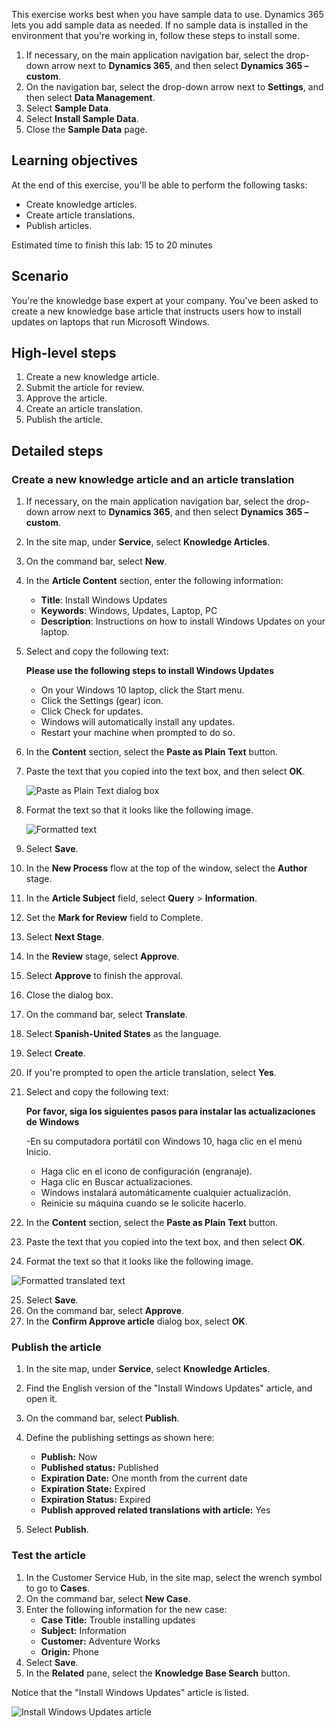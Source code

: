 This exercise works best when you have sample data to use. Dynamics 365 lets you add sample data as needed. If no sample data is installed in the environment that you're working in, follow these steps to install some.

1. If necessary, on the main application navigation bar, select the drop-down arrow next to **Dynamics 365**, and then select **Dynamics 365 – custom**.
2. On the navigation bar, select the drop-down arrow next to **Settings**, and then select **Data Management**.
3. Select **Sample Data**.
4. Select **Install Sample Data**.
5. Close the **Sample Data** page.

## Learning objectives

At the end of this exercise, you'll be able to perform the following tasks:

- Create knowledge articles.
- Create article translations.
- Publish articles.

Estimated time to finish this lab: 15 to 20 minutes

## Scenario

You're the knowledge base expert at your company. You've been asked to create a new knowledge base article that instructs users how to install updates on laptops that run Microsoft Windows.

## High-level steps

1. Create a new knowledge article.
2. Submit the article for review.
3. Approve the article.
4. Create an article translation.
5. Publish the article.

## Detailed steps

### Create a new knowledge article and an article translation

1. If necessary, on the main application navigation bar, select the drop-down arrow next to **Dynamics 365**, and then select **Dynamics 365 – custom**.
2. In the site map, under **Service**, select **Knowledge Articles**.
3. On the command bar, select **New**.
4. In the **Article Content** section, enter the following information:

    - **Title**: Install Windows Updates
    - **Keywords**: Windows, Updates, Laptop, PC
    - **Description**: Instructions on how to install Windows Updates on your laptop.

5. Select and copy the following text:

    **Please use the following steps to install Windows Updates**
    - On your Windows 10 laptop, click the Start menu.
    - Click the Settings (gear) icon.
    - Click Check for updates.
    - Windows will automatically install any updates.
    - Restart your machine when prompted to do so.

6. In the **Content** section, select the **Paste as Plain Text** button.
7. Paste the text that you copied into the text box, and then select **OK**.

   ![Paste as Plain Text dialog box](../media/KM-Unit6-1.png)

8. Format the text so that it looks like the following image.

   ![Formatted text](../media/KM-Unit6-2.png)

9. Select **Save**.
10. In the **New Process** flow at the top of the window, select the **Author** stage.
11. In the **Article Subject** field, select **Query** \> **Information**.
12. Set the **Mark for Review** field to Complete.
13. Select **Next Stage**.
14. In the **Review** stage, select **Approve**.
15. Select **Approve** to finish the approval.
16. Close the dialog box.
17. On the command bar, select **Translate**.
18. Select **Spanish-United States** as the language.
19. Select **Create**.
20. If you're prompted to open the article translation, select **Yes**.
21. Select and copy the following text:

    **Por favor, siga los siguientes pasos para instalar las actualizaciones de Windows**

    -En su computadora portátil con Windows 10, haga clic en el menú Inicio.
    - Haga clic en el icono de configuración (engranaje).
    - Haga clic en Buscar actualizaciones.
    - Windows instalará automáticamente cualquier actualización.
    - Reinicie su máquina cuando se le solicite hacerlo.

22. In the **Content** section, select the **Paste as Plain Text** button.
23. Paste the text that you copied into the text box, and then select **OK**.
24. Format the text so that it looks like the following image.

   ![Formatted translated text](../media/KM-Unit6-3.png)

25. Select **Save**.
26. On the command bar, select **Approve**.
27. In the **Confirm Approve article** dialog box, select **OK**.

### Publish the article

1. In the site map, under **Service**, select **Knowledge Articles**.
2. Find the English version of the "Install Windows Updates" article, and open it.
3. On the command bar, select **Publish**.
4. Define the publishing settings as shown here:

    - **Publish:** Now
    - **Published status:** Published
    - **Expiration Date:** One month from the current date
    - **Expiration State:** Expired
    - **Expiration Status:** Expired
    - **Publish approved related translations with article:** Yes

5. Select **Publish**.

### Test the article

1. In the Customer Service Hub, in the site map, select the wrench symbol to go to **Cases**.
2. On the command bar, select **New Case**.
3. Enter the following information for the new case:
    - **Case Title:** Trouble installing updates
    - **Subject:** Information
    - **Customer:** Adventure Works
    - **Origin:** Phone
4. Select **Save**.
5. In the **Related** pane, select the **Knowledge Base Search** button.

Notice that the "Install Windows Updates" article is listed.

![Install Windows Updates article](../media/KM-Unit6-5.png)
